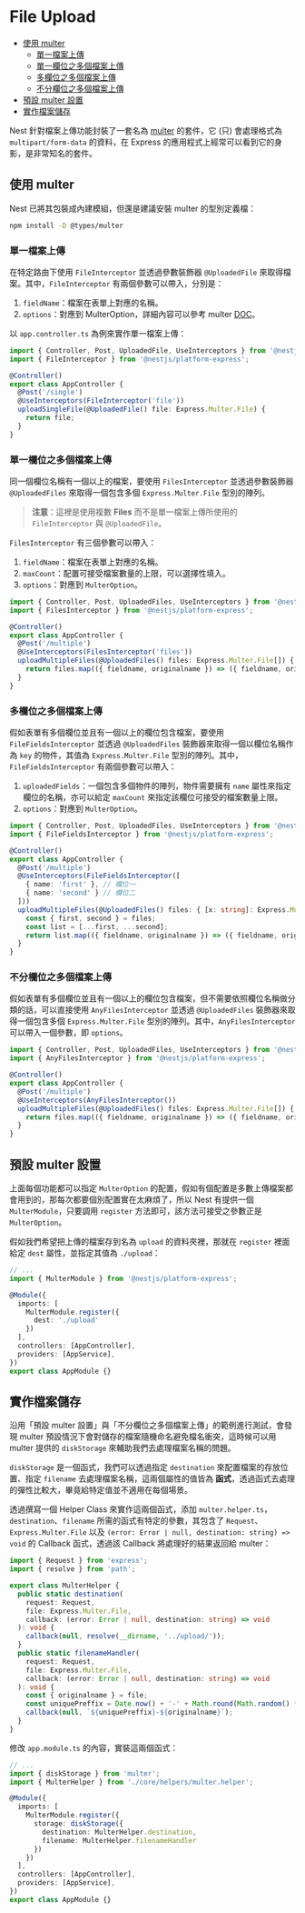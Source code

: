 # File Upload

- [使用 multer](#使用-multer)
  - [單一檔案上傳](#單一檔案上傳)
  - [單一欄位之多個檔案上傳](#單一欄位之多個檔案上傳)
  - [多欄位之多個檔案上傳](#多欄位之多個檔案上傳)
  - [不分欄位之多個檔案上傳](#不分欄位之多個檔案上傳)
- [預設 multer 設置](#預設-multer-設置)
- [實作檔案儲存](#實作檔案儲存)

Nest 針對檔案上傳功能封裝了一套名為 [multer](https://github.com/expressjs/multer) 的套件，它 (只) 會處理格式為 `multipart/form-data` 的資料，在 Express 的應用程式上經常可以看到它的身影，是非常知名的套件。

## 使用 multer

Nest 已將其包裝成內建模組，但還是建議安裝 multer 的型別定義檔：

```bash
npm install -D @types/multer
```

### 單一檔案上傳

在特定路由下使用 `FileInterceptor` 並透過參數裝飾器 `@UploadedFile` 來取得檔案。其中，`FileInterceptor` 有兩個參數可以帶入，分別是：

1. `fieldName`：檔案在表單上對應的名稱。
2. `options`：對應到 MulterOption，詳細內容可以參考 multer [DOC](https://github.com/expressjs/multer#multeropts)。

以 `app.controller.ts` 為例來實作單一檔案上傳：

```ts
import { Controller, Post, UploadedFile, UseInterceptors } from '@nestjs/common';
import { FileInterceptor } from '@nestjs/platform-express';

@Controller()
export class AppController {
  @Post('/single')
  @UseInterceptors(FileInterceptor('file'))
  uploadSingleFile(@UploadedFile() file: Express.Multer.File) {
    return file;
  }
}
```

### 單一欄位之多個檔案上傳

同一個欄位名稱有一個以上的檔案，要使用 `FilesInterceptor` 並透過參數裝飾器 `@UploadedFiles` 來取得一個包含多個 `Express.Multer.File` 型別的陣列。

>**注意**：這裡是使用複數 **Files** 而不是單一檔案上傳所使用的 `FileInterceptor` 與 `@UploadedFile`。

`FilesInterceptor` 有三個參數可以帶入：

1. `fieldName`：檔案在表單上對應的名稱。
1. `maxCount`：配置可接受檔案數量的上限，可以選擇性填入。
1. `options`：對應到 `MulterOption`。

```ts
import { Controller, Post, UploadedFiles, UseInterceptors } from '@nestjs/common';
import { FilesInterceptor } from '@nestjs/platform-express';

@Controller()
export class AppController {
  @Post('/multiple')
  @UseInterceptors(FilesInterceptor('files'))
  uploadMultipleFiles(@UploadedFiles() files: Express.Multer.File[]) {
    return files.map(({ fieldname, originalname }) => ({ fieldname, originalname }));
  }
}
```

### 多欄位之多個檔案上傳

假如表單有多個欄位並且有一個以上的欄位包含檔案，要使用 `FileFieldsInterceptor` 並透過 `@UploadedFiles` 裝飾器來取得一個以欄位名稱作為 `key` 的物件，其值為 `Express.Multer.File` 型別的陣列。其中，`FileFieldsInterceptor` 有兩個參數可以帶入：

1. `uploadedFields`：一個包含多個物件的陣列，物件需要擁有 `name` 屬性來指定欄位的名稱，亦可以給定 `maxCount` 來指定該欄位可接受的檔案數量上限。
1. `options`：對應到 `MulterOption`。

```ts
import { Controller, Post, UploadedFiles, UseInterceptors } from '@nestjs/common';
import { FileFieldsInterceptor } from '@nestjs/platform-express';

@Controller()
export class AppController {
  @Post('/multiple')
  @UseInterceptors(FileFieldsInterceptor([
    { name: 'first' }, // 欄位一
    { name: 'second' } // 欄位二
  ]))
  uploadMultipleFiles(@UploadedFiles() files: { [x: string]: Express.Multer.File[] }) {
    const { first, second } = files;
    const list = [...first, ...second];
    return list.map(({ fieldname, originalname }) => ({ fieldname, originalname }));
  }
}
```

### 不分欄位之多個檔案上傳

假如表單有多個欄位並且有一個以上的欄位包含檔案，但不需要依照欄位名稱做分類的話，可以直接使用 `AnyFilesInterceptor` 並透過 `@UploadedFiles` 裝飾器來取得一個包含多個 `Express.Multer.File` 型別的陣列。其中，`AnyFilesInterceptor` 可以帶入一個參數，即 `options`。

```ts
import { Controller, Post, UploadedFiles, UseInterceptors } from '@nestjs/common';
import { AnyFilesInterceptor } from '@nestjs/platform-express';

@Controller()
export class AppController {
  @Post('/multiple')
  @UseInterceptors(AnyFilesInterceptor())
  uploadMultipleFiles(@UploadedFiles() files: Express.Multer.File[]) {
    return files.map(({ fieldname, originalname }) => ({ fieldname, originalname }));
  }
}
```

## 預設 multer 設置

上面每個功能都可以指定 `MulterOption` 的配置，假如有個配置是多數上傳檔案都會用到的，那每次都要個別配置實在太麻煩了，所以 Nest 有提供一個 `MulterModule`，只要調用 `register` 方法即可，該方法可接受之參數正是 `MulterOption`。

假如我們希望把上傳的檔案存到名為 `upload` 的資料夾裡，那就在 `register` 裡面給定 `dest` 屬性，並指定其值為 `./upload`：

```ts
// ...
import { MulterModule } from '@nestjs/platform-express';

@Module({
  imports: [
    MulterModule.register({
      dest: './upload'
    })
  ],
  controllers: [AppController],
  providers: [AppService],
})
export class AppModule {}
```

## 實作檔案儲存

沿用「預設 multer 設置」與「不分欄位之多個檔案上傳」的範例進行測試，會發現 multer 預設情況下會對儲存的檔案隨機命名避免檔名衝突，這時候可以用 multer 提供的 `diskStorage` 來輔助我們去處理檔案名稱的問題。

`diskStorage` 是一個函式，我們可以透過指定 `destination` 來配置檔案的存放位置、指定 `filename` 去處理檔案名稱，這兩個屬性的值皆為 **函式**，透過函式去處理的彈性比較大，畢竟給特定值並不適用在每個場景。

透過撰寫一個 Helper Class 來實作這兩個函式，添加 `multer.helper.ts`，`destination`、`filename` 所需的函式有特定的參數，其包含了 `Request`、`Express.Multer.File` 以及 `(error: Error | null, destination: string) => void` 的 Callback 函式，透過該 Callback 將處理好的結果返回給 multer：

```ts
import { Request } from 'express';
import { resolve } from 'path';

export class MulterHelper {
  public static destination(
    request: Request,
    file: Express.Multer.File,
    callback: (error: Error | null, destination: string) => void
  ): void {
    callback(null, resolve(__dirname, '../upload/'));
  }
  public static filenameHandler(
    request: Request,
    file: Express.Multer.File,
    callback: (error: Error | null, destination: string) => void
  ): void {
    const { originalname } = file;
    const uniquePreffix = Date.now() + '-' + Math.round(Math.random() * 1E9);
    callback(null, `${uniquePreffix}-${originalname}`);
  }
}
```

修改 `app.module.ts` 的內容，實裝這兩個函式：

```ts
// ...
import { diskStorage } from 'multer';
import { MulterHelper } from './core/helpers/multer.helper';

@Module({
  imports: [
    MulterModule.register({
      storage: diskStorage({
        destination: MulterHelper.destination,
        filename: MulterHelper.filenameHandler
      })
    })
  ],
  controllers: [AppController],
  providers: [AppService],
})
export class AppModule {}
```
